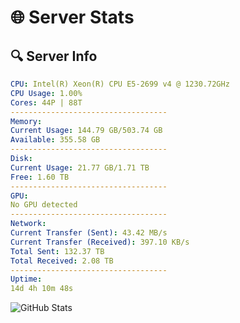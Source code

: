 # 🌐 Server Stats
## 🔍 Server Info
```yaml
CPU: Intel(R) Xeon(R) CPU E5-2699 v4 @ 1230.72GHz
CPU Usage: 1.00%
Cores: 44P | 88T
-----------------------------------
Memory:
Current Usage: 144.79 GB/503.74 GB
Available: 355.58 GB
-----------------------------------
Disk:
Current Usage: 21.77 GB/1.71 TB
Free: 1.60 TB
-----------------------------------
GPU:
No GPU detected
-----------------------------------
Network:
Current Transfer (Sent): 43.42 MB/s
Current Transfer (Received): 397.10 KB/s
Total Sent: 132.37 TB
Total Received: 2.08 TB
-----------------------------------
Uptime:
14d 4h 10m 48s
```
![GitHub Stats](https://img.shields.io/badge/Updated-2025-02-22_02:54:06-blue)